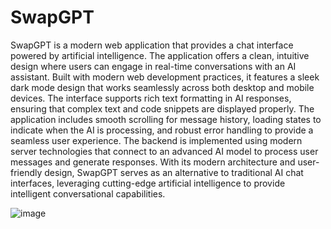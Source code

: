 # SwapGPT

SwapGPT is a modern web application that provides a chat interface powered by artificial intelligence. The application offers a clean, intuitive design where users can engage in real-time conversations with an AI assistant. Built with modern web development practices, it features a sleek dark mode design that works seamlessly across both desktop and mobile devices. The interface supports rich text formatting in AI responses, ensuring that complex text and code snippets are displayed properly. The application includes smooth scrolling for message history, loading states to indicate when the AI is processing, and robust error handling to provide a seamless user experience. The backend is implemented using modern server technologies that connect to an advanced AI model to process user messages and generate responses. With its modern architecture and user-friendly design, SwapGPT serves as an alternative to traditional AI chat interfaces, leveraging cutting-edge artificial intelligence to provide intelligent conversational capabilities.

![image](https://github.com/user-attachments/assets/f8b13aaa-859b-4b62-8a9c-95d986bef9ec)
